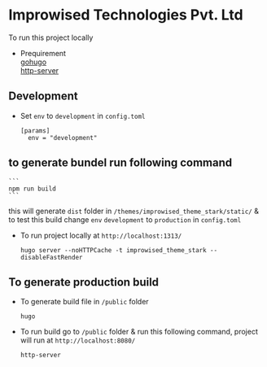 # Improwised Technologies Pvt. Ltd

To run this project locally

* Prequirement   
  [gohugo](https://gohugo.io/)  
  [http-server](https://github.com/indexzero/http-server)    

## Development

* Set `env` to `development` in `config.toml`

    ```
    [params]
      env = "development"
    ```

## to generate bundel run following command

    ```
    npm run build
    ```

this will generate `dist` folder in `/themes/improwised_theme_stark/static/` & to test this build change `env` `development` to `production` in `config.toml`

* To run project locally at `http://localhost:1313/`

    ```
    hugo server --noHTTPCache -t improwised_theme_stark --disableFastRender
    ```

## To generate production build

* To generate build file in `/public` folder 
    ```
    hugo
    ```

* To run build go to `/public` folder & run this following command, project will run at `http://localhost:8080/`
    ```
    http-server
    ```
